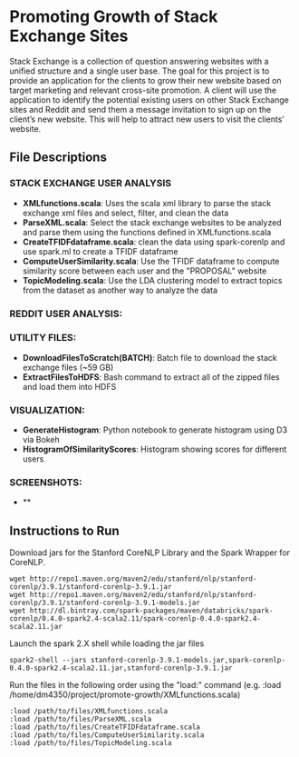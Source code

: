 
# Promoting Growth of Stack Exchange Sites

Stack Exchange is a collection of question answering
websites with a unified structure and a single user base. The
goal for this project is to provide an application for the clients to
grow their new website based on target marketing and relevant
cross-site promotion. A client will use the application to identify
the potential existing users on other Stack Exchange sites and
Reddit and send them a message invitation to sign up on the
client’s new website. This will help to attract new users to visit
the clients’ website.

## File Descriptions

### STACK EXCHANGE USER ANALYSIS

- **XMLfunctions.scala**: Uses the scala xml library to parse the stack exchange xml files and select, filter, and clean the data
- **ParseXML.scala**: Select the stack exchange websites to be analyzed and parse them using the functions defined in XMLfunctions.scala
- **CreateTFIDFdataframe.scala**: clean the data using spark-corenlp and use spark.ml to create a TFIDF dataframe
- **ComputeUserSimilarity.scala**: Use the TFIDF dataframe to compute similarity score between each user and the "PROPOSAL" website
- **TopicModeling.scala**: Use the LDA clustering model to extract topics from the dataset as another way to analyze the data

### REDDIT USER ANALYSIS:




### UTILITY FILES:

- **DownloadFilesToScratch(BATCH)**: Batch file to download the stack exchange files (~59 GB)
- **ExtractFilesToHDFS**: Bash command to extract all of the zipped files and load them into HDFS

### VISUALIZATION:

- **GenerateHistogram**: Python notebook to generate histogram using D3 via Bokeh
- **HistogramOfSimilarityScores**: Histogram showing scores for different users

### SCREENSHOTS:

- **


## Instructions to Run

Download jars for the Stanford CoreNLP Library and the Spark Wrapper for CoreNLP.
```
wget http://repo1.maven.org/maven2/edu/stanford/nlp/stanford-corenlp/3.9.1/stanford-corenlp-3.9.1.jar
wget http://repo1.maven.org/maven2/edu/stanford/nlp/stanford-corenlp/3.9.1/stanford-corenlp-3.9.1-models.jar
wget http://dl.bintray.com/spark-packages/maven/databricks/spark-corenlp/0.4.0-spark2.4-scala2.11/spark-corenlp-0.4.0-spark2.4-scala2.11.jar
```
Launch the spark 2.X shell while loading the jar files
```
spark2-shell --jars stanford-corenlp-3.9.1-models.jar,spark-corenlp-0.4.0-spark2.4-scala2.11.jar,stanford-corenlp-3.9.1.jar
```

Run the files in the following order using the "load:" command (e.g. :load /home/dm4350/project/promote-growth/XMLfunctions.scala)
```
:load /path/to/files/XMLfunctions.scala
:load /path/to/files/ParseXML.scala
:load /path/to/files/CreateTFIDFdataframe.scala
:load /path/to/files/ComputeUserSimilarity.scala
:load /path/to/files/TopicModeling.scala
```





<!---

sortedUsers.coalesce(1).write.csv("hdfs:///user/dm4350/project/coalesce1")

hdfs dfs -ls /user/dm4350/project/coalesce1
hdfs dfs -copyToLocal /user/dm4350/project/coalesce1/ /home/dm4350/project/



.
.
.
.

---------------------------------------------------------------
REFERENCE GUIDE:

## Project title
A little info about your project and/ or overview that explains **what** the project is about.

## Motivation
A short description of the motivation behind the creation and maintenance of the project. This should explain **why** the project exists.

## Build status
Build status of continus integration i.e. travis, appveyor etc. Ex. -

[![Build Status](https://travis-ci.org/akashnimare/foco.svg?branch=master)](https://travis-ci.org/akashnimare/foco)
[![Windows Build Status](https://ci.appveyor.com/api/projects/status/github/akashnimare/foco?branch=master&svg=true)](https://ci.appveyor.com/project/akashnimare/foco/branch/master)

## Code style
If you're using any code style like xo, standard etc. That will help others while contributing to your project. Ex. -

[![js-standard-style](https://img.shields.io/badge/code%20style-standard-brightgreen.svg?style=flat)](https://github.com/feross/standard)

## Screenshots
Include logo/demo screenshot etc.

## Tech/framework used
Ex. -

<b>Built with</b>
- [Electron](https://electron.atom.io)

## Features
What makes your project stand out?

## Code Example
Show what the library does as concisely as possible, developers should be able to figure out **how** your project solves their problem by looking at the code example. Make sure the API you are showing off is obvious, and that your code is short and concise.

## Installation
Provide step by step series of examples and explanations about how to get a development env running.

## API Reference

Depending on the size of the project, if it is small and simple enough the reference docs can be added to the README. For medium size to larger projects it is important to at least provide a link to where the API reference docs live.

## Tests
Describe and show how to run the tests with code examples.

## How to use?
If people like your project they’ll want to learn how they can use it. To do so include step by step guide to use your project.

## Contribute

Let people know how they can contribute into your project. A [contributing guideline](https://github.com/zulip/zulip-electron/blob/master/CONTRIBUTING.md) will be a big plus.

## Credits
Give proper credits. This could be a link to any repo which inspired you to build this project, any blogposts or links to people who contrbuted in this project.

#### Anything else that seems useful

## License
A short snippet describing the license (MIT, Apache etc)

MIT © [Yourname]()
-->
